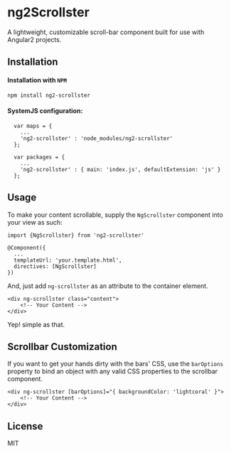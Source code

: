 # ng2Scrollster

A lightweight, customizable scroll-bar component built for use with Angular2 projects.

Installation
-

#### Installation with `NPM` 

    npm install ng2-scrollster
    
#### SystemJS configuration:

      var maps = {
        ...
        'ng2-scrollster' : 'node_modules/ng2-scrollster'
      };
      
      var packages = {
        ...
        'ng2-scrollster' : { main: 'index.js', defaultExtension: 'js' }
      };
    
    
Usage
-

To make your content scrollable, supply the `NgScrollster` component into your view as such:

    import {NgScrollster} from 'ng2-scrollster'
    
    @Component({
      ...
      templateUrl: 'your.template.html',
      directives: [NgScrollster]
    })
    
And, just add `ng-scrollster` as an attribute to the container element.

    <div ng-scrollster class="content">
        <!-- Your Content -->
    </div>
    
Yep! simple as that.

Scrollbar Customization
-

If you want to get your hands dirty with the bars' CSS, use the `barOptions` property to bind an object with any valid CSS properties to the scrollbar component.

    <div ng-scrollster [barOptions]="{ backgroundColor: 'lightcoral' }">
        <!-- Your Content -->
    </div>

License
-

MIT
